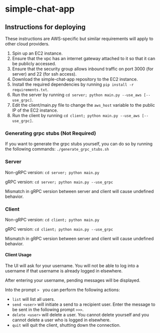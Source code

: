 # simple-chat-app

## Instructions for deploying

These instructions are AWS-specific but similar requirements will apply to other cloud providers.

1. Spin up an EC2 instance.
2. Ensure that the vpc has an internet gateway attached to it so that it can be publicly accessed.
3. Ensure that the security group allows inbound traffic on port 3000 (for server) and 22 (for ssh access).
4. Download the simple-chat-app repository to the EC2 instance.
5. Install the required dependencies by running `pip install -r requirements.txt`.
6. Run the server by running `cd server; python main.py --use_aws [--use_grpc]`.
7. Edit the client/main.py file to change the `aws_host` variable to the public IP of the EC2 instance.
8. Run the client by running `cd client; python main.py --use_aws [--use_grpc]`.

### Generating grpc stubs (Not Required)

If you want to generate the grpc stubs yourself, you can do so by running the following commands:
`./generate_grpc_stubs.sh`

### Server

Non-gRPC version: `cd server; python main.py`

gRPC version: `cd server; python main.py --use_grpc`

Mismatch in gRPC version between server and client will cause undefined behavior.

### Client

Non-gRPC version: `cd client; python main.py`

gRPC version: `cd client; python main.py --use_grpc`

Mismatch in gRPC version between server and client will cause undefined behavior.

#### Client Usage

The UI will ask for your username. You will not be able to log into a username if that username is already logged in elsewhere.

After entering your username, pending messages will be displayed.

Into the prompt `> ` you can perform the following actions:

- `list` will list all users.
- `send <user>` will initiate a send to a recipient user. Enter the message to be sent in the following prompt `>>>`.
- `delete <user>` will delete a user. You cannot delete yourself and you cannot delete a user who is logged in elsewhere.
- `quit` will quit the client, shutting down the connection.

